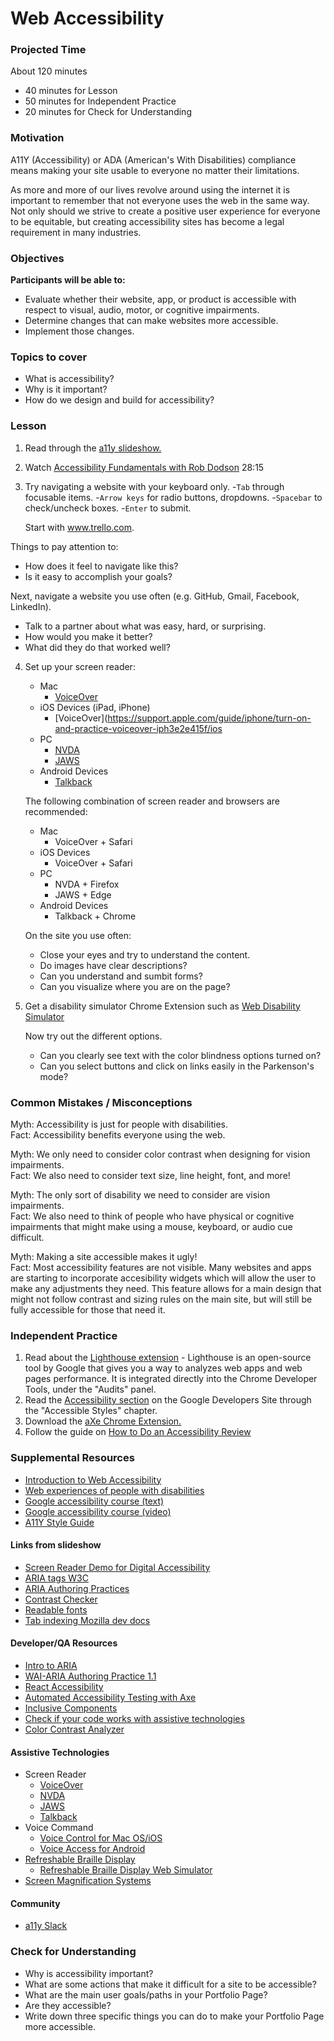 # Web Accessibility

### Projected Time

About 120 minutes

- 40 minutes for Lesson
- 50 minutes for Independent Practice
- 20 minutes for Check for Understanding

### Motivation

A11Y (Accessibility) or ADA (American's With Disabilities) compliance means making your site usable to everyone no matter their limitations.

As more and more of our lives revolve around using the internet it is important to remember that not everyone uses the web in the same way. Not only should we strive to create a positive user experience for everyone to be equitable, but creating accessibility sites has become a legal requirement in many industries.

### Objectives

**Participants will be able to:**

- Evaluate whether their website, app, or product is accessible with respect to visual, audio, motor, or cognitive impairments.
- Determine changes that can make websites more accessible.
- Implement those changes.

### Topics to cover

- What is accessibility?
- Why is it important?
- How do we design and build for accessibility?

### Lesson

1. Read through the [a11y slideshow.](https://docs.google.com/presentation/d/1b0WNXL2pcw7XwcuF2k4M0ZqzIt-iUpnAQiQZ60BzyFI/edit?usp=sharing)

2. Watch [Accessibility Fundamentals with Rob Dodson](https://www.youtube.com/watch?v=z8xUCzToff8) 28:15

3. Try navigating a website with your keyboard only.
   -`Tab` through focusable items.
   -`Arrow keys` for radio buttons, dropdowns.
   -`Spacebar` to check/uncheck boxes.
   -`Enter` to submit.
   
   Start with www.trello.com.

 Things to pay attention to:

  - How does it feel to navigate like this?
  - Is it easy to accomplish your goals?

  Next, navigate a website you use often (e.g. GitHub, Gmail, Facebook, LinkedIn).

  - Talk to a partner about what was easy, hard, or surprising.
  - How would you make it better?
  - What did they do that worked well?

4. Set up your screen reader:
    - Mac
      - [VoiceOver](https://support.apple.com/guide/voiceover/welcome/mac)
    - iOS Devices (iPad, iPhone)
      - [VoiceOver](https://support.apple.com/guide/iphone/turn-on-and-practice-voiceover-iph3e2e415f/ios
    - PC
      - [NVDA](https://www.nvaccess.org/files/nvda/documentation/userGuide.html)
      - [JAWS](https://support.freedomscientific.com/Content/Documents/Manuals/JAWS/JAWS-Quick-Start-Guide.pdf)
    - Android Devices
      - [Talkback](https://support.google.com/accessibility/android/answer/6283677?hl=en)

    The following combination of screen reader and browsers are recommended:
    - Mac
      - VoiceOver + Safari
    - iOS Devices
      - VoiceOver + Safari
    - PC
      - NVDA + Firefox
      - JAWS + Edge
    - Android Devices
      - Talkback + Chrome
    
    On the site you use often:
    - Close your eyes and try to understand the content.
    - Do images have clear descriptions?
    - Can you understand and sumbit forms?
    - Can you visualize where you are on the page?
    
5. Get a disability simulator Chrome Extension such as [Web Disability Simulator](https://chrome.google.com/webstore/detail/web-disability-simulator/olioanlbgbpmdlgjnnampnnlohigkjla?hl=en)
  
    Now try out the different options.
    - Can you clearly see text with the color blindness options turned on?
    - Can you select buttons and click on links easily in the Parkenson's mode?



### Common Mistakes / Misconceptions

Myth: Accessibility is just for people with disabilities.<br>
Fact: Accessibility benefits everyone using the web.

Myth: We only need to consider color contrast when designing for vision impairments.<br>
Fact: We also need to consider text size, line height, font, and more!

Myth: The only sort of disability we need to consider are vision impairments.<br>
Fact: We also need to think of people who have physical or cognitive impairments that might make using a mouse, keyboard, or audio cue difficult.

Myth: Making a site accessible makes it ugly!<br>
Fact: Most accessibility features are not visible. Many websites and apps are starting to incorporate accesibility widgets which will allow the user to make any adjustments they need. This feature allows for a main design that might not follow contrast and sizing rules on the main site, but will still be fully accessible for those that need it.

### Independent Practice

1. Read about the [Lighthouse extension](https://github.com/GoogleChrome/lighthouse) - Lighthouse is an open-source tool by Google that gives you a way to analyzes web apps and web pages performance. It is integrated directly into the Chrome Developer Tools, under the "Audits" panel.
2. Read the [Accessibility section](https://developers.google.com/web/fundamentals/accessibility/) on the Google Developers Site through the "Accessible Styles" chapter.
3. Download the [aXe Chrome Extension.](https://chrome.google.com/webstore/detail/axe/lhdoppojpmngadmnindnejefpokejbdd)
4. Follow the guide on [How to Do an Accessibility Review](https://developers.google.com/web/fundamentals/accessibility/how-to-review)

### Supplemental Resources

- [Introduction to Web Accessibility](https://www.creativebloq.com/netmag/simple-introduction-web-accessibility-7116888)
- [Web experiences of people with disabilities](https://webaim.org/intro/#people)
- [Google accessibility course (text)](https://developers.google.com/web/fundamentals/accessibility/)
- [Google accessibility course (video)](https://www.udacity.com/course/web-accessibility--ud891)
- [A11Y Style Guide](https://a11y-style-guide.com/style-guide/)

#### Links from slideshow
- [Screen Reader Demo for Digital Accessibility](https://www.youtube.com/watch?v=dEbl5jvLKGQ)
- [ARIA tags W3C](https://www.w3.org/TR/html-aria/)
- [ARIA Authoring Practices](https://www.w3.org/TR/wai-aria-practices-1.1/)
- [Contrast Checker](https://webaim.org/resources/contrastchecker/)
- [Readable fonts](https://thrive.design/best-fonts-for-reading-easiest-to-read-online-design-fonts/)
- [Tab indexing Mozilla dev docs](https://developer.mozilla.org/en-US/docs/Web/HTML/Global_attributes/tabindex)

#### Developer/QA Resources
- [Intro to ARIA](https://www.w3.org/WAI/standards-guidelines/aria/)
- [WAI-ARIA Authoring Practice 1.1](https://www.w3.org/TR/wai-aria-practices-1.1/)
- [React Accessibility](https://reactjs.org/docs/accessibility.html)
- [Automated Accessibility Testing with Axe](https://github.com/dequelabs/axe-core)
- [Inclusive Components](https://inclusive-components.design/)
- [Check if your code works with assistive technologies](https://a11ysupport.io/)
- [Color Contrast Analyzer](https://www.tpgi.com/color-contrast-checker/)

#### Assistive Technologies
- Screen Reader
  - [VoiceOver](https://webaim.org/articles/voiceover/)
  - [NVDA](https://webaim.org/articles/nvda/)
  - [JAWS](https://webaim.org/articles/jaws/)
  - [Talkback](https://webaim.org/articles/talkback/)
- Voice Command
  - [Voice Control for Mac OS/iOS](https://support.apple.com/en-us/HT210539)
  - [Voice Access for Android](https://support.google.com/accessibility/android/answer/6151848?hl=en)
- [Refreshable Braille Display](https://en.wikipedia.org/wiki/Refreshable_braille_display)
  - [Refreshable Braille Display Web Simulator](https://swidjaja.github.io/Refreshable-Braille-Display-Simulator/)
- [Screen Magnification Systems](https://www.afb.org/node/16207/screen-magnification-systems)


#### Community
- [a11y Slack](https://web-a11y.slack.com/)



### Check for Understanding

- Why is accessibility important?
- What are some actions that make it difficult for a site to be accessible?
- What are the main user goals/paths in your Portfolio Page?
- Are they accessible?
- Write down three specific things you can do to make your Portfolio Page more accessible.
